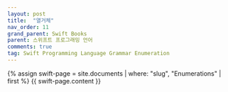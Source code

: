 ```yaml
---
layout: post
title:  "열거체"
nav_order: 11
grand_parent: Swift Books
parent: 스위프트 프로그래밍 언어
comments: true
tag: Swift Programming Language Grammar Enumeration
---
```


{% assign swift-page = site.documents | where: "slug", "Enumerations" | first %}
{{ swift-page.content }}